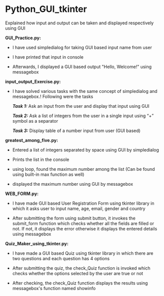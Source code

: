 # Python_GUI_tkinter
Explained how input and output can be taken and displayed respectively using GUI

**GUI_Practice.py:**

- I have used simpledialog for taking GUI based input name from user
  
- I have printed that input in console
  
- Afterwards, I displayed a GUI based output "Hello, Welcome!" using messagebox


**input_output_Exercise.py:**

- I have solved various tasks with the same concept of simpledialog and messagebox.! Following were the tasks

  **_Task 1:_**  Ask an input from the user and display that input using GUI

  **_Task 2:_** Ask a list of integers from the user in a single input using “+” symbol as a separator

  **_Task 3:_** Display table of a number input from user (GUI based)


**greatest_among_five.py:**

- Entered a list of integers separated by space using GUI by simpledialog

- Prints the list in the console

- using loop, found the maximum number among the list (Can be found using built-in max function as well)

- displayed the maximum number using GUI by messagebox


**WEB_FORM.py:**

- I have made GUI based User Registration Form using tkinter library in which it asks user to input name, age, email, gender and country

- After submitting the form using submit button, it invokes the submit_form function which checks whether all the fields are filled or not. If not, it displays the error otherwise it displays the entered details using messagebox


**Quiz_Maker_using_tkinter.py:**

- I have made a GUI based Quiz using tkinter library in which there are two questions and each question has 4 options

- After submitting the quiz, the check_Quiz function is invoked which checks whether the options selected by the user are true or not

- After checking, the check_Quiz function displays the results using messagebox's function named showinfo




